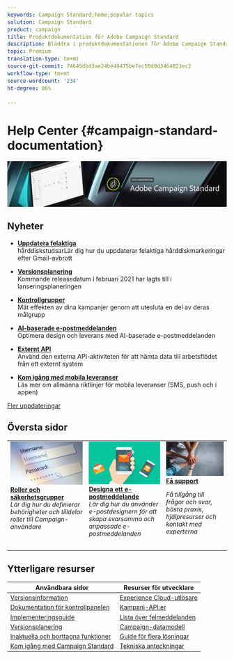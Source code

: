 ```yaml
---
keywords: Campaign Standard;home;popular topics
solution: Campaign Standard
product: campaign
title: Produktdokumentation för Adobe Campaign Standard
description: Bläddra i produktdokumentationen för Adobe Campaign Standard
topic: Premium
translation-type: tm+mt
source-git-commit: 74645dbd3ae24be49475be7ec50d0d3464823ec2
workflow-type: tm+mt
source-wordcount: '234'
ht-degree: 86%

---
```



# Help Center {#campaign-standard-documentation}

![](start/using/assets/do-not-localize/banner_acs_doc.jpg)

## Nyheter

* **[Uppdatera felaktiga ](https://helpx.adobe.com/campaign/kb/update-bounce-qualification.html)**<br/> hårddiskstudsarLär dig hur du uppdaterar felaktiga hårddiskmarkeringar efter Gmail-avbrott

* **[Versionsplanering ](rn/using/release-planning.md)**<br/> Kommande releasedatum i februari 2021 har lagts till i lanseringsplaneringen

* **[Kontrollgrupper](sending/using/control-group.md)**<br/>
Mät effekten av dina kampanjer genom att utesluta en del av deras målgrupp

* **[AI-baserade e-postmeddelanden](sending/using/predictive.md)**<br/>
Optimera design och leverans med AI-baserade e-postmeddelanden

* **[Externt API](automating/using/external-api.md)**<br/>
Använd den externa API-aktiviteten för att hämta data till arbetsflödet från ett externt system

* **[Kom igång med mobila leveranser](https://helpx.adobe.com/se/campaign/kb/acs-mobile.html)**<br/>
Läs mer om allmänna riktlinjer för mobila leveranser (SMS, push och i appen)

[Fler uppdateringar](rn/using/documentation-updates.md)

## Översta sidor

<table>
<tr>
  <td valign="top">
    <a href="administration/using/about-access-management.md">
      <img alt="Roller" src="start/using/assets/roles.png"/>
    </a>
    <div>
    <a href="administration/using/about-access-management.md"><strong>Roller och säkerhetsgrupper</strong></a>
    </div>
    <em>Lär dig hur du definierar behörigheter och tilldelar roller till Campaign-användare</em>
    <br>
  </td>
  <td valign="top">
    <a href="designing/using/designing-content-in-adobe-campaign.md">
      <img alt="Designer" src="start/using/assets/design.png" />
    </a>
    <div>
    <a href="designing/using/designing-content-in-adobe-campaign.md"><strong>Designa ett e-postmeddelande</strong></a>
    </div>
    <em>Lär dig hur du använder e-postdesignern för att skapa svarsamma och anpassade e-postmeddelanden</em>
    <br>
  </td>
  <td valign="top">
       <img alt="Support" src="start/using/assets/do-not-localize/help.jpeg" />
    <div><a href="https://helpx.adobe.com/se/campaign/kb/ac-support.html">
    <strong>Få support</strong></a>
    </div>
    <p><em>Få tillgång till frågor och svar, bästa praxis, hjälpresurser och kontakt med experterna</em></p>
    <br>
  </td>
</tr>
</table>

## Ytterligare resurser

| Användbara sidor | Resurser för utvecklare |
|---|---|
| [Versionsinformation](rn/using/release-notes.md) | [Experience Cloud-utlösare](integrating/using/about-adobe-experience-cloud-triggers.md) |
| [Dokumentation för kontrollpanelen](https://docs.adobe.com/content/help/sv-SE/control-panel/using/control-panel-home.html) | [Kampanj-API:er](api/using/get-started-apis.md) |
| [Implementeringsguide](https://helpx.adobe.com/se/campaign/kb/campaign-standard-implementation-guide.html) | [Lista över felmeddelanden](https://docs.adobe.com/content/help/en/campaign-classic/technicalresources/error_messages/error_codes.html) |
| [Versionsplanering](rn/using/release-planning.md) | [Campaign-datamodell](developing/using/datamodel-introduction.md) |
| [Inaktuella och borttagna funktioner](rn/using/deprecated-features.md) | [Guide för flera lösningar](integrating/using/get-started-campaign-integrations.md) |
| [Kom igång med Campaign Standard](start/using/about-campaign-standard.md) | [Tekniska anteckningar](https://helpx.adobe.com/se/campaign/kb/acs-article-list.html) |
